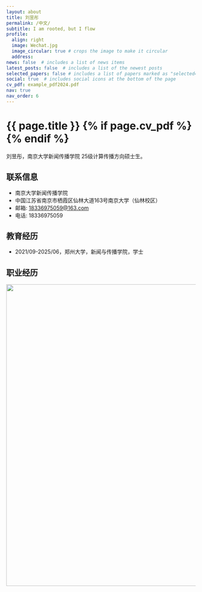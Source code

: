 ```yaml
---
layout: about
title: 刘昱彤
permalink: /中文/
subtitle: I am rooted, but I flow
profile:
  align: right
  image: Wechat.jpg
  image_circular: true # crops the image to make it circular
  address:
news: false  # includes a list of news items
latest_posts: false  # includes a list of the newest posts
selected_papers: false # includes a list of papers marked as "selected={true}"
social: true  # includes social icons at the bottom of the page
cv_pdf: example_pdf2024.pdf
nav: true
nav_order: 6
---
```



<h1 class="post-title">{{ page.title }} {% if page.cv_pdf %}<a href="{{ page.cv_pdf | prepend: 'assets/pdf/' | relative_url}}" target="_blank" rel="noopener noreferrer" class="float-right"><i class="fas fa-file-pdf"></i></a>{% endif %}</h1>


刘昱彤，南京大学新闻传播学院 25级计算传播方向硕士生。


## 联系信息
- 南京大学新闻传播学院
- 中国江苏省南京市栖霞区仙林大道163号南京大学（仙林校区）
- 邮箱: 18336975059@163.com
- 电话: 18336975059
  

## 教育经历
- 2021/09-2025/06，郑州大学，新闻与传播学院，学士


## 职业经历



<a href="https://github.com/SocratesClub/SocratesClub.github.io/edit/master/_pages/%E4%B8%AD%E6%96%87.md">
  <img src="https://user-images.githubusercontent.com/543384/192227995-fdb3a693-2f68-4dc4-b9bd-06053066322f.png" width = "800" align="middle" />
</a>
